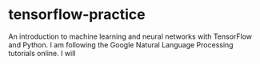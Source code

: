 # tensorflow-practice
An introduction to machine learning and neural networks with TensorFlow and Python.  I am following the Google Natural Language Processing tutorials online. I will
